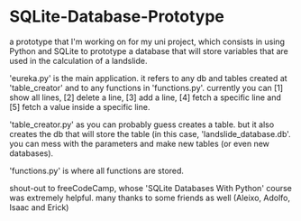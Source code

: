 # SQLite-Database-Prototype

a prototype that I'm working on for my uni project, which consists in using Python and SQLite to prototype a database that will store variables that are used in the calculation of a landslide.

'eureka.py' is the main application. it refers to any db and tables created at 'table_creator' and to any functions in 'functions.py'. currently you can [1] show all lines, [2] delete a line, [3] add a line, [4] fetch a specific line and [5] fetch a value inside a specific line.

'table_creator.py' as you can probably guess creates a table. but it also creates the db that will store the table (in this case, 'landslide_database.db'. you can mess with the parameters and make new tables (or even new databases).

'functions.py' is where all functions are stored.

shout-out to freeCodeCamp, whose 'SQLite Databases With Python' course was extremely helpful. many thanks to some friends as well (Aleixo, Adolfo, Isaac and Erick)

